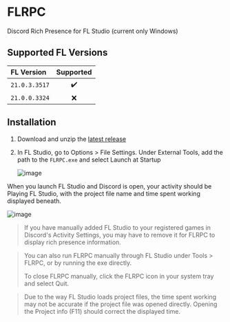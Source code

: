 # FLRPC

Discord Rich Presence for FL Studio (current only Windows)

## Supported FL Versions

| FL Version    | Supported |
|:--------------|:---------:|
| `21.0.3.3517` |    ✔️     |
| `21.0.0.3324` |     ❌     |

## Installation

1. Download and unzip the [latest release](https://github.com/Gluton-Official/FLRPC/releases/latest)
2. In FL Studio, go to Options > File Settings.
   Under External Tools, add the path to the `FLRPC.exe` and select Launch at Startup

   ![image](https://github.com/Gluton-Official/FLRPC/assets/66543311/9a588342-25d8-43fc-84e0-a88272a55719)


When you launch FL Studio and Discord is open, your activity should be Playing FL Studio,
with the project file name and time spent working displayed beneath.

![image](https://github.com/Gluton-Official/FLRPC/assets/66543311/e2eee109-4901-4874-a7a6-497c8482cba2)

> If you have manually added FL Studio to your registered games in Discord's Activity Settings, you may have to remove it for FLRPC to display rich presence information.

> You can also run FLRPC manually through FL Studio under Tools > FLRPC, or by running the exe directly.
> 
> To close FLRPC manually, click the FLRPC icon in your system tray and select Quit.

> Due to the way FL Studio loads project files,
> the time spent working may not be accurate if the project file was opened directly.
> Opening the Project info (F11) should correct the displayed time.
